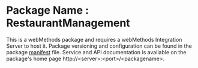 # Package Name : RestaurantManagement
This is a webMethods package and requires a webMethods Integration Server to host it. Package versioning and configuration can be found in the package [manifest](./RestaurantManagement/manifest.v3) file. Service and API documentation is available on the package's home page http://&lt;server&gt;:&lt;port&gt;/&lt;packagename>.